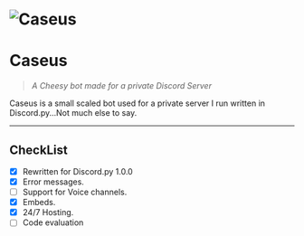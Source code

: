 ![Caseus](https://cdn.discordapp.com/app-icons/369099294579359744/28023a5bff959999e67ea7faa22ee98c.png)
===================
Caseus
===================
>_A Cheesy bot made for a private Discord Server_

Caseus is a small scaled bot used for a private server I run written in Discord.py...Not much else to say.

----------


CheckList
-------------- 
- [X] Rewritten for Discord.py 1.0.0
- [X] Error messages.
- [ ] Support for Voice channels.
- [X] Embeds.
- [X] 24/7 Hosting.
- [ ] Code evaluation
